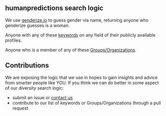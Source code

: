 ## humanpredictions search logic

We use [genderize.io](https://genderize.io/) to guess gender via name, returning
anyone who genderize guesses is a woman.

Anyone with any of these [keywords](../spreadsheets/keywords.csv) on any
field of their publicly available profiles.

Anyone who is a member of any of these
[Groups/Organizations](../spreadsheets/groups_and_organizations.csv).

## Contributions
We are exposing the logic that we use in hopes to gain insights and advice from
smarter people like YOU. If you think we can do better in some aspect of our
diversity search logic:
* submit an issue or [contact us](mailto:support@humanpredictions.io)
* contribute to our list of keywords or Groups/Organizations through a pull
  request

